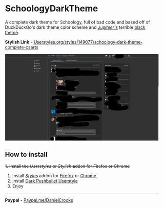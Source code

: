 # SchoologyDarkTheme

A complete dark theme for Schoology, full of bad code and based off of DuckDuckGo's dark theme color scheme and [_Jupiteer's_](https://userstyles.org/users/502205) terrible [black theme](https://userstyles.org/styles/148207/dark-wcasd-schoology).

**Stylish Link** - [Userstyles.org/styles/149077/schoology-dark-theme-complete-csarts](https://userstyles.org/styles/149077/schoology-dark-theme-complete-csarts)

![Screenshot.png](/screenshot.png)

## How to install
~~1. Install the _Userstyles_ or _Stylish_ addon for Firefox or Chrome~~
1. Install [_Stylus_](https://github.com/openstyles/stylus) addon for [Firefox](https://addons.mozilla.org/en-US/firefox/addon/styl-us/) or [Chrome](https://chrome.google.com/webstore/detail/stylus/clngdbkpkpeebahjckkjfobafhncgmne)
2. Install [Dark Pushbullet Userstyle](https://userstyles.org/styles/149077/schoology-dark-theme-complete-csarts)
3. Enjoy

---

**Paypal** - [Paypal.me/DanielCrooks](https://www.Paypal.me/DanielCrooks)
